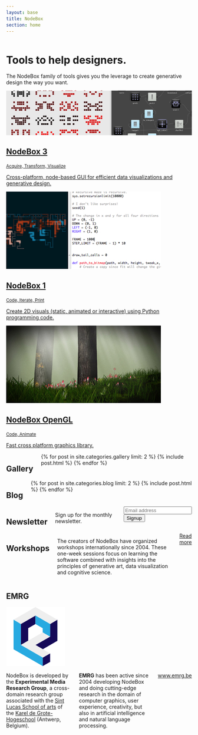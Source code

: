 ```yaml
---
layout: base
title: NodeBox
section: home
---
```

<div class="hero row">
  <div class="sixteen columns">
    <div class="hero-text">
      <h1>Tools to help designers.</h1>
      <p>The NodeBox family of tools gives you the leverage to create generative design the way you want.</p>
    </div>
  </div>
</div>

<div class="versions row">
  <div class="eight columns featured app">
    <a href="/node/">
      <img src="/media/homepage/nodebox-3.jpg" alt="NodeBox 3 screenshot">
      <h2>NodeBox 3</h2>
      <small>Acquire, Transform, Visualize</small>
      <p>Cross-platform, node-based GUI for efficient data visualizations and generative design.</p>
    </a>
  </div>
  <div class="four columns app">
    <a href="/code/">
      <img src="/media/homepage/nodebox-1.jpg" alt="NodeBox 1 screenshot">
      <h2>NodeBox 1</h2>
      <small>Code, Iterate, Print</small>
      <p>Create 2D visuals (static, animated or interactive) using Python programming code.</p>
    </a>
  </div>
  <div class="four columns app">
    <a href="/opengl/">
      <img src="/media/homepage/nodebox-opengl.jpg" alt="NodeBox OpenGL screenshot">
      <h2>NodeBox OpenGL</h2>
      <small>Code, Animate</small>      
      <p>Fast cross platform graphics library.</p>
    </a>
  </div>
</div>

<div class="gallery row">
  <div class="eight columns">
  <h2>Gallery</h2>
  {% for post in site.categories.gallery limit: 2 %}
    {% include post.html %}
  {% endfor %}
  </div>
  <div class="eight columns">
  <h2>Blog</h2>
  {% for post in site.categories.blog limit: 2 %}
    {% include post.html %}
  {% endfor %}
  </div>
</div>
  
<div class="connect row">
  <div class="eight columns">
    <h2>Newsletter</h2>
    <p>Sign up for the monthly newsletter.</p>
    <form method="post" class="signup">
      <input type="email" placeholder="Email address" />
      <input class="button" type="submit" value="Signup" />
    </form>
  </div>
  <div class="eight columns">
    <h2>Workshops</h2>
    <p>The creators of NodeBox have organized workshops internationally since 2004. These one-week sessions focus on learning the software combined with insights into the principles of generative art, data visualization and cognitive science.</p>
    <a class="button" href="http://www.emrg.be/teaching/">Read more</a>
  </div>
</div>

<div class="emrg row">
  <h2 class="fourteen columns offset-by-two">EMRG</h2>
  <div class="two columns">
    <a href="http://www.emrg.be/"><img src="/media/homepage/emrg-logo.png" alt="Logo of EMRG"></a>
  </div>
  <div class="six columns">
    <p>NodeBox is developed by the <strong>Experimental Media Research Group</strong>, a cross-domain research group associated with the <a href="http://www.sintlucasantwerpen.be/">Sint Lucas School of arts</a> of the <a href="http://www.kdg.be/">Karel de Grote-Hogeschool</a> (Antwerp, Belgium). </p>
    <p><strong>EMRG</strong> has been active since 2004 developing NodeBox and doing cutting-edge research in the domain of computer graphics, user experience, creativity, but also in artificial intelligence and natural language processing.</p>
    <p><a href="http://www.emrg.be/">www.emrg.be</a></p>
  </div>
</div>

